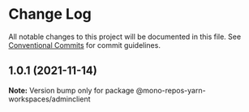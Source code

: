 # Change Log

All notable changes to this project will be documented in this file.
See [Conventional Commits](https://conventionalcommits.org) for commit guidelines.

## 1.0.1 (2021-11-14)

**Note:** Version bump only for package @mono-repos-yarn-workspaces/adminclient
